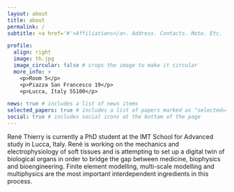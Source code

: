 ```yaml
---
layout: about
title: about
permalink: /
subtitle: <a href='#'>Affiliations</a>. Address. Contacts. Moto. Etc.

profile:
  align: right
  image: th.jpg
  image_circular: false # crops the image to make it circular
  more_info: >
    <p>Room 5</p>
    <p>Piazza San Francesco 19</p>
    <p>Lucca, Italy 55100</p>

news: true # includes a list of news items
selected_papers: true # includes a list of papers marked as "selected={true}"
social: true # includes social icons at the bottom of the page
---
```


René Thierry is currently a PhD student at the IMT School for Advanced study in Lucca, Italy. René is working on the mechanics and electrophysiology of soft tissues and is attempting to set up a digital twin of biological organs in order to bridge the gap between medicine, biophysics and bioengineering. Finite element modelling, multi-scale modelling and multiphysics are the most important interdependent ingredients in this process.

<!--
Write your biography here. Tell the world about yourself. Link to your favorite [subreddit](http://reddit.com). You can put a picture in, too. The code is already in, just name your picture `prof_pic.jpg` and put it in the `img/` folder.

Put your address / P.O. box / other info right below your picture. You can also disable any of these elements by editing `profile` property of the YAML header of your `_pages/about.md`. Edit `_bibliography/papers.bib` and Jekyll will render your [publications page](/al-folio/publications/) automatically.

Link to your social media connections, too. This theme is set up to use [Font Awesome icons](https://fontawesome.com/) and [Academicons](https://jpswalsh.github.io/academicons/), like the ones below. Add your Facebook, Twitter, LinkedIn, Google Scholar, or just disable all of them.
-->
